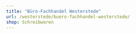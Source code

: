 ```yaml
---
title: "Büro-Fachhandel Westerstede"
url: /westerstede/buero-fachhandel-westerstede/
shop: Schreibwaren
---
```

